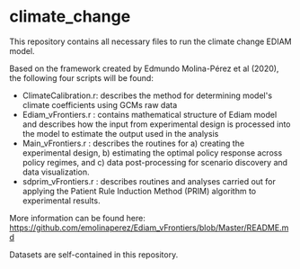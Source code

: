 # climate_change

This repository contains all necessary files to run the climate change EDIAM model.

Based on the framework created by Edmundo Molina-Pérez et al (2020), the following four scripts will be found:

- ClimateCalibration.r: describes the method for determining model's climate coefficients using GCMs raw data
- Ediam_vFrontiers.r : contains mathematical structure of Ediam model and describes how the input from experimental design is processed into the model to estimate the output used in the analysis
- Main_vFrontiers.r : describes the routines for a) creating the experimental design, b) estimating the optimal policy response across policy regimes, and c) data post-processing for scenario discovery and data visualization.
- sdprim_vFrontiers.r : describes routines and analyses carried out for applying the Patient Rule Induction Method (PRIM) algorithm to experimental results.

More information can be found here: https://github.com/emolinaperez/Ediam_vFrontiers/blob/Master/README.md

Datasets are self-contained in this repository.
